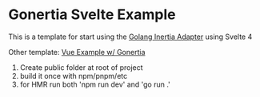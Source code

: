 # Gonertia Svelte Example

This is a template for start using the [Golang Inertia Adapter](https://github.com/romsar/gonertia) using Svelte 4

Other template: [Vue Example w/ Gonertia](https://github.com/henrriusdev/gonertia_vue_example)

1. Create public folder at root of project
2. build it once with npm/pnpm/etc
3. for HMR run both 'npm run dev' and 'go run .'
